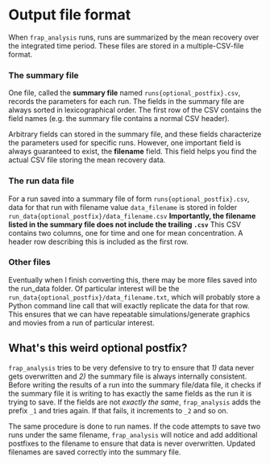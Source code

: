 # Output file format
When `frap_analysis` runs, runs are summarized by the mean recovery over the integrated time period. These files are stored in a multiple-CSV-file format.

### The summary file
One file, called the **summary file** named `runs{optional_postfix}.csv`, records the parameters for each run. The fields in the summary file are always sorted in lexicographical order. The first row of the CSV contains the field names (e.g. the summary file contains a normal CSV header).

Arbitrary fields can stored in the summary file, and these fields characterize the parameters used for specific runs. However, one important field is always guaranteed to exist, the **filename** field. This field helps you find the actual CSV file storing the mean recovery data.

### The run data file
For a run saved into a summary file of form  `runs{optional_postfix}.csv`, data for that run with filename value `data_filename` is stored in folder `run_data{optional_postfix}/data_filename.csv` **Importantly, the filename listed in the summary file does not include the trailing `.csv`**
This CSV contains two columns, one for time and one for mean concentration. A header row describing this is included as the first row.

### Other files
Eventually when I finish converting this, there may be more files saved into the run\_data folder. Of particular interest will be the `run_data{optional_postfix}/data_filename.txt`, which will probably store a Python command line call that will exactly replicate the data for that row. This ensures that we can have repeatable simulations/generate graphics and movies from a run of particular interest.

## What's this weird optional postfix?
`frap_analysis` tries to be very defensive to try to ensure that _1)_ data never gets overwritten and _2)_ the summary file is always internally consistent. Before writing the results of a run into the summary file/data file, it checks if the summary file it is writing to has exactly the same fields as the run it is trying to save. If the fields are not _exactly the same_, `frap_analysis` adds the prefix `_1` and tries again. If that fails, it increments to `_2` and so on.

The same procedure is done to run names. If the code attempts to save two runs under the same filename, `frap_analysis` will notice and add additional postfixes to the filename to ensure that data is never overwritten. Updated filenames are saved correctly into the summary file.
